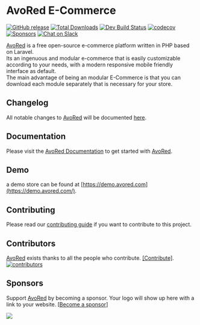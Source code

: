 # AvoRed E-Commerce

[![GitHub release](https://img.shields.io/github/release/avored/laravel-ecommerce.svg?style=flat-square)](https://github.com/avored/laravel-ecommerce/releases/latest)
[![Total Downloads](https://poser.pugx.org/avored/laravel-ecommerce/downloads)](https://packagist.org/packages/avored/framework) 
[![Dev Build Status](https://travis-ci.org/avored/laravel-ecommerce.svg?branch=dev)](https://travis-ci.org/avored/laravel-ecommerce)
[![codecov](https://codecov.io/gh/avored/laravel-ecommerce/branch/dev/graph/badge.svg)](https://codecov.io/gh/avored/laravel-ecommerce)
[![Sponsors](https://opencollective.com/laravel-ecommerce/sponsors/badge.svg?style=flat-square)](#sponsors)
[![Chat on Slack](https://img.shields.io/badge/join--slack-avored--ecommerce-c62828.svg?longCache=true&style=for-the-badge&logo=slack&color=#c62828)](https://join.slack.com/t/avored/shared_invite/enQtNDQ1Nzc0MTQ1NjIwLTNiMzIyYzc4M2Y2YWE4YzlhNjM3NzhhN2I0NTAyMzhkNGZmOWUyNjQ1N2U1NGQ3MzIzOGU0MDM0MDM1NTc2MDg)
    
[AvoRed](https://www.avored.com/) is a free open-source e-commerce platform written in PHP based on Laravel.    
Its an ingenuous and modular e-commerce that is easily customizable according to your needs, with a modern responsive mobile friendly interface as default.    
The main advantage of being an modular E-Commerce is that you can download each module separately that is necessary for your store.

## Changelog

All notable changes to [AvoRed](https://www.avored.com/) will be documented [here](CHANGELOG.md).

## Documentation

Please visit the [AvoRed Documentation](https://www.avored.com/docs) to get started with [AvoRed](https://www.avored.com/).

## Demo 

a demo store can be found at [https://demo.avored.com](https://demo.avored.com/).

## Contributing

Please read our [contributing guide](.github/CONTRIBUTING.md) if you want to contribute to this project.

## Contributors

[AvoRed](https://www.avored.com/) exists thanks to all the people who contribute. [[Contribute]](CONTRIBUTING.md).
<a href="https://github.com/avored/laravel-ecommerce/graphs/contributors"><img src="https://opencollective.com/laravel-ecommerce/contributors.svg?width=890" title="contributors" alt="contributors" /></a>

## Sponsors

Support [AvoRed](https://www.avored.com/) by becoming a sponsor. Your logo will show up here with a link to your website. [[Become a sponsor](https://opencollective.com/laravel-ecommerce#sponsor)]

<a href="https://opencollective.com/laravel-ecommerce/sponsor/0/website" target="_blank"><img src="https://opencollective.com/laravel-ecommerce/sponsor/0/avatar.svg"></a>

